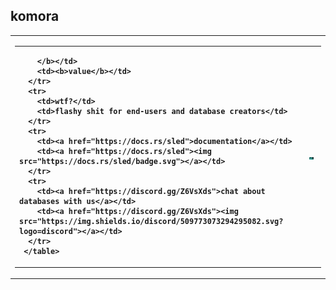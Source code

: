 ## komora
<table style="width:100%">
<tr>
  <td>
    <table style="width:100%">
      <tr>
        <td><b>
          
        </b></td>
        <td><b>value</b></td>
      </tr>
      <tr>
        <td>wtf?</td>
        <td>flashy shit for end-users and database creators</td>
      </tr>
      <tr>
        <td><a href="https://docs.rs/sled">documentation</a></td>
        <td><a href="https://docs.rs/sled"><img src="https://docs.rs/sled/badge.svg"></a></td>
      </tr>
      <tr>
        <td><a href="https://discord.gg/Z6VsXds">chat about databases with us</a></td>
        <td><a href="https://discord.gg/Z6VsXds"><img src="https://img.shields.io/discord/509773073294295082.svg?logo=discord"></a></td>
      </tr>
     </table>
  </td>
  <td>
<p align="center">
  <img src="https://raw.githubusercontent.com/komora-io/.github/main/profile/Screenshot%202022-05-17%20at%2009-26-30%20Komora.png" width="40%" height="auto" />
  </p>
  </td>
 </tr>
</table>
